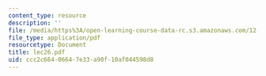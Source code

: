 ```yaml
---
content_type: resource
description: ''
file: /media/https%3A/open-learning-course-data-rc.s3.amazonaws.com/12-950-atmospheric-and-oceanic-modeling-spring-2004/ccc2c66406647e33a90f10af044598d8_lec26.pdf
file_type: application/pdf
resourcetype: Document
title: lec26.pdf
uid: ccc2c664-0664-7e33-a90f-10af044598d8
---
```

